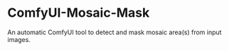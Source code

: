 # ComfyUI-Mosaic-Mask
An automatic ComfyUI tool to detect and mask mosaic area(s) from input images.
